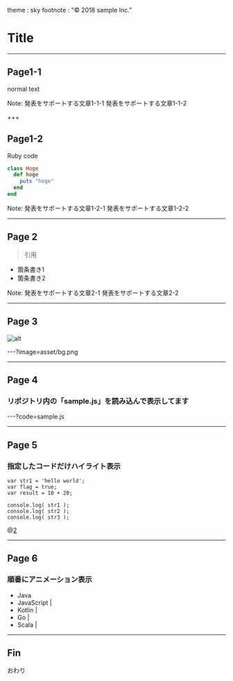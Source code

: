 theme : sky
footnote : "© 2018 sample Inc."

# Title

---
## Page1-1

normal text

Note:
発表をサポートする文章1-1-1
発表をサポートする文章1-1-2

+++

## Page1-2

Ruby code

~~~ruby
class Hoge
  def hoge
    puts "hoge"
  end
end
~~~

Note:
発表をサポートする文章1-2-1
発表をサポートする文章1-2-2

---

## Page 2

>引用

* 箇条書き1
* 箇条書き2

Note:
発表をサポートする文章2-1
発表をサポートする文章2-2

---

## Page 3

![alt](./asset/esa.png)

---?image=asset/bg.png

---

## Page 4

### リポジトリ内の「sample.js」を読み込んで表示してます
---?code=sample.js

---

## Page 5

### 指定したコードだけハイライト表示
```
var str1 = 'hello world';
var flag = true;
var result = 10 + 20;

console.log( str1 );
console.log( str2 );
console.log( str3 );
```
@[2](flagに「true」を代入)

---

## Page 6

### 順番にアニメーション表示
- Java
- JavaScript |
- Kotlin |
- Go |
- Scala |

---

## Fin

おわり

